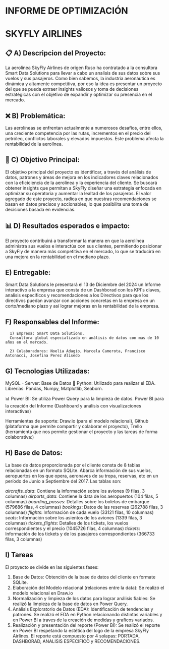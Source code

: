 
<p style="font-family: Verdana, sans-serif; font-size: 14px;">
  
# **INFORME DE OPTIMIZACIÓN**

<p style="font-family: Verdana, sans-serif; font-size: 12px;">
  
# **SKYFLY AIRLINES**

## 📋 A) Descripcion del Proyecto:

La aerolinea SkyFly Airlines de origen Ruso ha contratado a la consultora Smart Data Solutions para llevar a cabo un analisis de sus datos sobre sus vuelos y sus pasajeros. Como bien sabemos, la industria aeronáutica es dinámica y altamente competitiva, por eso la idea es presentar un proyecto del que se pueda extraer insights valiosos y toma de decisiones estratégicas con el objetivo de expandir y optimizar su presencia en el mercado. 

## ❌ B) Problemática: 

Las aerolíneas se enfrentan actualmente a numerosos desafíos, entre ellos, una creciente competencia por las rutas, incrementos en el precio del petróleo, conflictos laborales y elevados impuestos. Este problema afecta la rentabilidad de la aerolínea. 

## 🎯 C) Objetivo Principal:

El objetivo principal del proyecto es identificar, a través del análisis de datos, patrones y áreas de mejora en los indicadores claves relacionados con la eficiciencia de la aerolinea y la experiencia del cliente. Se buscará obtener insights que permitan a SkyFly diseñar una estrategia enfocada en optimizar su operatoria y aumentar la lealtad de los pasajeros.
El valor agregado de este proyecto, radica en que nuestras recomendaciones se basan en datos precisos y accionables, lo que posibilita una toma de decisiones basada en evidencias.

## 📊 D) Resultados esperados e impacto:

El proyecto contribuirá a transformar la manera en que la aerolínea administra sus vuelos e interactúa con sus clientes, permitiendo posicionar a SkyFly de manera más competitiva en el mercado, lo que se traducirá en una mejora en la rentabilidad en el mediano plazo.

## E) Entregable: 

Smart Data Solutions le presentará el 13 de Diciembre del 2024 un Informe interactivo a la empresa que consta de un Dashborad con los KPI´s claves, analisis especificos y recomendaciones a los Directivos para que los directivos puedan avanzar con acciones concretas en la empresa en un corto/mediano plazo y así lograr mejoras en la rentabilidad de la empresa.

## F) Responsables del Informe:

      1) Empresa: Smart Data Solutions.
      Consultora global especializada en análisis de datos con mas de 10 años en el mercado.
      
      2) Colaboradores: Noelia Adagio, Marcela Camerota, Francisco Antonacci, Josefina Perez Alisedo

## G) Tecnologias Utilizadas:

MySQL - Server: Base de Datos
🐍 Python: Utilizado para realizar el EDA. Librerías: Pandas, Numpy, Matplotlib, Seaborn.

📊 Power BI: Se utiliza Power Query para la limpieza de datos. Power BI para la creación del Informe (Dashboard y análisis con visualizaciones interactivas)

Herramientas de soporte: Draw.io (para el modelo relacional), Github (plataforma que permite compartir y colaborar el proyecto), Trello (herramienta que nos permite gestionar el proyecto y las tareas de forma colaborativa:)

## H) Base de Datos:
La base de datos proporcionada por el cliente consta de 8 tablas relacionadas en un formato SQLite.  Abarca información de sus vuelos, aeropuertos en los que opera, aeronaves de su tropa, reservas, etc en un período de Junio a Septiembre del 2017. Las tablas son:

  _aircrafts_data_: Contiene la información sobre los aviones (9 filas, 3 columnas)
  _airports_data_: Contiene la data de los aeropuertos (104 filas, 5 columnas)
  _boarding_passes_: Detalles sobre los boletos de embarque (579686 filas, 4 columnas)
  _bookings_: Datos de las reservas (262788 filas, 3 columnas)
  _flights_: Información de cada vuelo (33121 filas, 10 columnas)
  _seats_: Información sobre los asientos de los aviones (1339 filas, 3 columnas)
  _tickets_flights_: Detalles de los tickets, los vuelos correspondientes y el precio (1045726 filas, 4 columnas)
  _tickets_: Información de los tickets y de los pasajeros correspondientes (366733 filas, 3 columnas)



## I) Tareas
El proyecto se divide en las siguientes fases:

1. Base de Datos: Obtención de la base de datos del cliente en formate SQLite. 
2. Elaboración del Modelo relacional (relaciones entre la data): Se realizó el modelo relacional en Draw.io
3. Normalización y limpieza de los datos para lograr análisis fiables: Se realizó la limpieza de la base de datos en Power Query.
4. Análisis Exploratorio de Datos (EDA): Identificación de tendencias y patrones. Se realizó el EDA en Python relacionando distintas variables y en Power BI a traves de la creación de medidas y graficos variados.
5. Realización y presentación del reporte (Power BI): Se realizó el reporte en Power BI respetando la estética del logo de la empresa SkyFly Airlines. El reporte está compuesto por 4 solapas: PORTADA, DASHBORAD, ANALISIS ESPECIFICO y RECOMENDACIONES.


